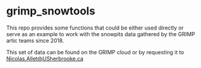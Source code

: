 # grimp_snowtools


This repo provides some functions that could be either used directly or serve as an example to work with the snowpits data gathered by the GRIMP artic teams since 2018.


This set of data can be found on the GRIMP cloud or by requesting it to Nicolas.Allet@USherbrooke.ca
